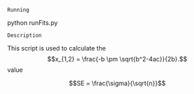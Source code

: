 ```
Running
```
python runFits.py



```
Description
```
This script is used to calculate the $$x_{1,2} = \frac{-b \pm \sqrt{b^2-4ac}}{2b}.$$ value 


```math
SE = \frac{\sigma}{\sqrt{n}}
```
